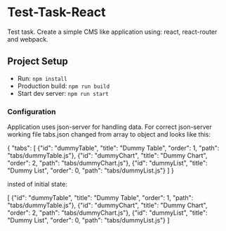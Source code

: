 # Test-Task-React
Test task. Create a simple CMS like application using: react, react-router and webpack.

## Project Setup
- Run: `npm install`
- Production build: `npm run build`
- Start dev server: `npm run start`

### Configuration
Application uses json-server for handling data. For correct json-server working file tabs.json changed from array to object and looks like this:

{
 "tabs": [
   {"id": "dummyTable", "title": "Dummy Table", "order": 1, "path": "tabs/dummyTable.js"},
   {"id": "dummyChart", "title": "Dummy Chart", "order": 2, "path": "tabs/dummyChart.js"},
   {"id": "dummyList", "title": "Dummy List", "order": 0, "path": "tabs/dummyList.js"}
 ]
}

insted of initial state:

[
   {"id": "dummyTable", "title": "Dummy Table", "order": 1, "path": "tabs/dummyTable.js"},
   {"id": "dummyChart", "title": "Dummy Chart", "order": 2, "path": "tabs/dummyChart.js"},
   {"id": "dummyList", "title": "Dummy List", "order": 0, "path": "tabs/dummyList.js"}
 ]
